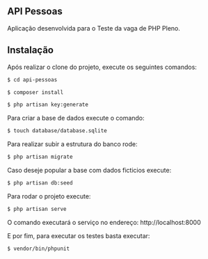 
## API Pessoas

Aplicação desenvolvida para o Teste da vaga de PHP Pleno.

## Instalação

Após realizar o clone do projeto, execute os seguintes comandos:


```bash
$ cd api-pessoas
```
```bash
$ composer install
```

```bash
$ php artisan key:generate
```

Para criar a base de dados execute o comando:

```bash
$ touch database/database.sqlite
```

Para realizar subir a estrutura do banco rode:
```bash
$ php artisan migrate
```

Caso deseje popular a base com dados ficticios execute:
```bash
$ php artisan db:seed
```

Para rodar o projeto execute:
```bash
$ php artisan serve
```

O comando executará o serviço no endereço: http://localhost:8000

E por fim, para executar os testes basta executar:
```bash
$ vendor/bin/phpunit
```
